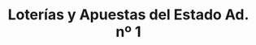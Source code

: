 ---
title: "Loterías y Apuestas del Estado Ad. nº 1"
url: /almendralejo/loterias-y-apuestas-del-estado-ad-no-1/
shop: lotería
---